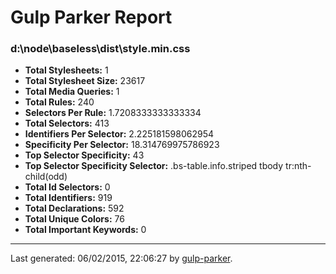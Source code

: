 # Gulp Parker Report


### d:\node\baseless\dist\style.min.css

- **Total Stylesheets:** 1
- **Total Stylesheet Size:** 23617
- **Total Media Queries:** 1
- **Total Rules:** 240
- **Selectors Per Rule:** 1.7208333333333334
- **Total Selectors:** 413
- **Identifiers Per Selector:** 2.225181598062954
- **Specificity Per Selector:** 18.314769975786923
- **Top Selector Specificity:** 43
- **Top Selector Specificity Selector:** .bs-table.info.striped tbody tr:nth-child(odd)
- **Total Id Selectors:** 0
- **Total Identifiers:** 919
- **Total Declarations:** 592
- **Total Unique Colors:** 76
- **Total Important Keywords:** 0

* * *

Last generated: 06/02/2015, 22:06:27 by [gulp-parker](https://github.com/PavelDemyanenko/gulp-parker).
